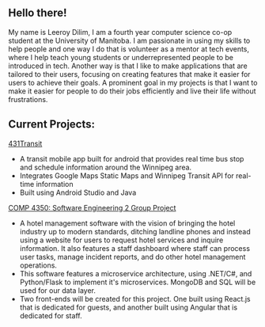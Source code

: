 ## Hello there!

My name is Leeroy Dilim, I am a fourth year computer science co-op student at the University of Manitoba. I am passionate in using my skills to help people and one way I do that is volunteer as a mentor at tech events, where I help teach young students or underrepresented people to be introduced in tech. Another way is that I like to make applications that are tailored to their users, focusing on creating features that make it easier for users to achieve their goals. A prominent goal in my projects is that I want to make it easier for people to do their jobs efficiently and live their life without frustrations.

## Current Projects:

[431Transit](https://github.com/LeeroyDilim/431Transit)
  * A transit mobile app built for android that provides real time bus stop and schedule information around the Winnipeg area.
  * Integrates Google Maps Static Maps and Winnipeg Transit API for real-time information
  * Built using Android Studio and Java
    
[COMP 4350: Software Engineering 2 Group Project](https://github.com/rainclouded/Concierge)
  * A hotel management software with the vision of bringing the hotel industry up to modern standards, ditching landline phones and instead using a website for users to request hotel services and inquire     information. It also features a staff dashboard where staff can process user tasks, manage incident reports, and do other hotel management operations.
  * This software features a microservice architecture, using .NET/C#, and Python/Flask to implement it's microservices. MongoDB and SQL will be used for our data layer.
  * Two front-ends will be created for this project. One built using React.js that is dedicated for guests, and another built using Angular that is dedicated for staff.
<!--
**LeeroyDilim/LeeroyDilim** is a ✨ _special_ ✨ repository because its `README.md` (this file) appears on your GitHub profile.

Here are some ideas to get you started:

- 🔭 I’m currently working on ...
- 🌱 I’m currently learning ...
- 👯 I’m looking to collaborate on ...
- 🤔 I’m looking for help with ...
- 💬 Ask me about ...
- 📫 How to reach me: ...
- 😄 Pronouns: ...
- ⚡ Fun fact: ...
-->
